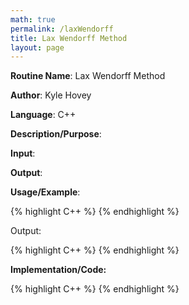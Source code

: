```yaml
---
math: true
permalink: /laxWendorff
title: Lax Wendorff Method
layout: page
---
```


**Routine Name**: Lax Wendorff Method

**Author**: Kyle Hovey

**Language**: C++

**Description/Purpose**:

**Input**:

**Output**:

**Usage/Example**:

{% highlight C++ %}
{% endhighlight %}

Output:

{% highlight C++ %}
{% endhighlight %}

**Implementation/Code:**

{% highlight C++ %}
{% endhighlight %}
